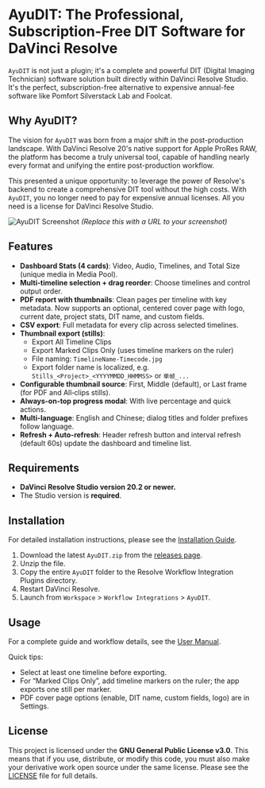 # AyuDIT: The Professional, Subscription-Free DIT Software for DaVinci Resolve

`AyuDIT`  is not just a plugin; it's a complete and powerful DIT (Digital Imaging Technician) software solution built directly within DaVinci Resolve Studio. It's the perfect, subscription-free alternative to expensive annual-fee software like Pomfort Silverstack Lab and Foolcat.
## Why AyuDIT?

The vision for `AyuDIT` was born from a major shift in the post-production landscape. With DaVinci Resolve 20's native support for Apple ProRes RAW, the platform has become a truly universal tool, capable of handling nearly every format and unifying the entire post-production workflow.

This presented a unique opportunity: to leverage the power of Resolve's backend to create a comprehensive DIT tool without the high costs. With `AyuDIT`, you no longer need to pay for expensive annual licenses. All you need is a license for DaVinci Resolve Studio.

![AyuDIT Screenshot](https://i.imgur.com/your-screenshot-url.png)
*(Replace this with a URL to your screenshot)*

## Features

-   **Dashboard Stats (4 cards)**: Video, Audio, Timelines, and Total Size (unique media in Media Pool).
-   **Multi‑timeline selection + drag reorder**: Choose timelines and control output order.
-   **PDF report with thumbnails**: Clean pages per timeline with key metadata. Now supports an optional, centered cover page with logo, current date, project stats, DIT name, and custom fields.
-   **CSV export**: Full metadata for every clip across selected timelines.
-   **Thumbnail export (stills)**:
    -   Export All Timeline Clips
    -   Export Marked Clips Only (uses timeline markers on the ruler)
    -   File naming: `TimelineName-Timecode.jpg`
    -   Export folder name is localized, e.g. `Stills_<Project>_<YYYYMMDD_HHMMSS>` or `单帧_...`
-   **Configurable thumbnail source**: First, Middle (default), or Last frame (for PDF and All‑clips stills).
-   **Always-on-top progress modal**: With live percentage and quick actions.
-   **Multi-language**: English and Chinese; dialog titles and folder prefixes follow language.
-   **Refresh + Auto-refresh**: Header refresh button and interval refresh (default 60s) update the dashboard and timeline list.

## Requirements

-   **DaVinci Resolve Studio version 20.2 or newer.**
-   The Studio version is **required**.

## Installation

For detailed installation instructions, please see the [Installation Guide](INSTALL.md).

1.  Download the latest `AyuDIT.zip` from the [releases page](https://github.com/AyuTao/AyuDIT/releases).
2.  Unzip the file.
3.  Copy the entire `AyuDIT` folder to the Resolve Workflow Integration Plugins directory.
4.  Restart DaVinci Resolve.
5.  Launch from `Workspace` > `Workflow Integrations` > `AyuDIT`.

## Usage

For a complete guide and workflow details, see the [User Manual](USER_MANUAL.md).

Quick tips:

- Select at least one timeline before exporting.
- For “Marked Clips Only”, add timeline markers on the ruler; the app exports one still per marker.
- PDF cover page options (enable, DIT name, custom fields, logo) are in Settings.

## License

This project is licensed under the **GNU General Public License v3.0**. This means that if you use, distribute, or modify this code, you must also make your derivative work open source under the same license. Please see the [LICENSE](LICENSE) file for full details.
